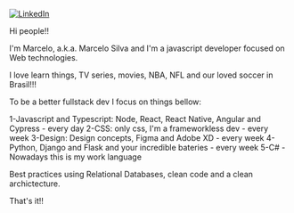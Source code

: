 [![LinkedIn][linkedin-shield]][linkedin-url]

Hi people!!

I'm Marcelo, a.k.a. Marcelo Silva and I'm a javascript developer focused on Web technologies.

I love learn things, TV series, movies, NBA, NFL and our loved soccer in Brasil!!!

To be a better fullstack dev I focus on things bellow:

1-Javascript and Typescript: Node, React, React Native, Angular and Cypress - every day
2-CSS: only css, I'm a frameworkless dev - every week
3-Design: Design concepts, Figma and Adobe XD - every week
4-Python, Django and Flask and your incredible bateries - every week
5-C# - Nowadays this is my work language

Best practices using Relational Databases, clean code and a clean archictecture.

That's it!!


[linkedin-shield]: https://img.shields.io/badge/-LinkedIn-black.svg?style=flat-square&logo=linkedin&colorB=555
[linkedin-url]: https://www.linkedin.com/in/marcelo-lopes-da-silva-2b831856/
